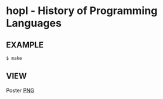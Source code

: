 # hopl - History of Programming Languages

## EXAMPLE

	$ make

## VIEW

Poster [PNG](https://github.com/mcandre/hopl/raw/master/hopl.png)